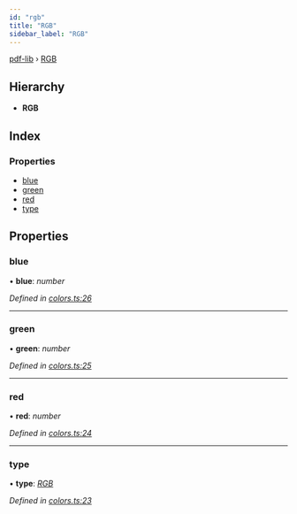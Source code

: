 ```yaml
---
id: "rgb"
title: "RGB"
sidebar_label: "RGB"
---
```


[pdf-lib](../index.md) › [RGB](rgb.md)

## Hierarchy

* **RGB**

## Index

### Properties

* [blue](rgb.md#blue)
* [green](rgb.md#green)
* [red](rgb.md#red)
* [type](rgb.md#type)

## Properties

###  blue

• **blue**: *number*

*Defined in [colors.ts:26](https://github.com/Hopding/pdf-lib/blob/645a530/src/api/colors.ts#L26)*

___

###  green

• **green**: *number*

*Defined in [colors.ts:25](https://github.com/Hopding/pdf-lib/blob/645a530/src/api/colors.ts#L25)*

___

###  red

• **red**: *number*

*Defined in [colors.ts:24](https://github.com/Hopding/pdf-lib/blob/645a530/src/api/colors.ts#L24)*

___

###  type

• **type**: *[RGB](../enums/colortypes.md#rgb)*

*Defined in [colors.ts:23](https://github.com/Hopding/pdf-lib/blob/645a530/src/api/colors.ts#L23)*

